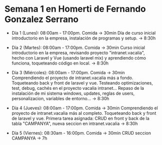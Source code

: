# Semana 1 en Homerti de Fernando Gonzalez Serrano

- Día 1 (Lunes):
08:00am - 17:00pm.
Comida -> 30min
Día de curso inicial introductorio en la empresa, instalación de programas y setup. -> 8:30h

- Día 2 (Martes):
08:00am - 17:00pm.
Comida -> 30min
Curso inicial introductorio en la empresa, revisando proyecto "intranet.vacalia", hecho con Laravel y Vue (usando laravel mix) y aprendiendo cómo funciona, toqueteando código en local. -> 8:30h

- Día 3 (Miércoles):
08:00am - 17:00pm.
Comida -> 30min
Comprendiendo el proyecto de intranet.vacalia más a fondo.
Toqueteando back y front de laravel y vue.
Testeando optimizaciones, test, debug, cachés en el proyecto vacalia intranet...
Repaso de la instalación de mi sistema windows, updates, reglas de users,
personalizacion, variables de entorno...
-> 8:30h

- Día 4 (Jueves):
08:00am - 17:00pm.
Comida -> 30min
Comprendiendo el proyecto de intranet.vacalia más al completo.
Toqueteando back y front de laravel y vue.
Primera tarea asignada:
CRUD en front y back de la tabla "CAMPANYA", nueva seccion
en intranet.vacalia
-> 8:30h

- Día 5 (Viernes):
08:30am - 16:00pm.
Comida -> 30min
CRUD seccion CAMPANYA -> 7h
